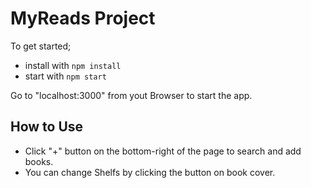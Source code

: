 # MyReads Project

To get started;

* install with `npm install`
* start  with `npm start`

Go to "localhost:3000" from yout Browser to start the app.

## How to Use

* Click "+" button on the bottom-right of the page to search and add books.
* You can change Shelfs by clicking the button on book cover.
